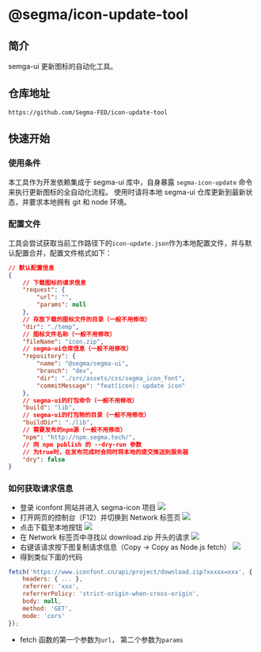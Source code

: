 # @segma/icon-update-tool

## 简介

semga-ui 更新图标的自动化工具。

## 仓库地址

```
https://github.com/Segma-FED/icon-update-tool
```

## 快速开始

### 使用条件

本工具作为开发依赖集成于 segma-ui 库中，自身暴露 `segma-icon-update` 命令来执行更新图标的全自动化流程。
使用时请将本地 segma-ui 仓库更新到最新状态，并要求本地拥有 git 和 node 环境。

### 配置文件

工具会尝试获取当前工作路径下的`icon-update.json`作为本地配置文件，并与默认配置合并，配置文件格式如下：

```json
// 默认配置信息
{
    // 下载图标的请求信息
    "request": {
        "url": "",
        "params": null
    },
    // 存放下载的图标文件的目录（一般不用修改）
    "dir": "./temp",
    // 图标文件名称（一般不用修改）
    "fileName": "icon.zip",
    // segma-ui仓库信息（一般不用修改）
    "repository": {
        "name": "@segma/segma-ui",
        "branch": "dev",
        "dir": "./src/assets/css/segma_icon_font",
        "commitMessage": "feat(icon): update icon"
    },
    // segma-ui的打包命令（一般不用修改）
    "build": "lib",
    // segma-ui的打包物的目录（一般不用修改）
    "buildDir": "./lib",
    // 需要发布的npm源（一般不用修改）
    "npm": "http://npm.segma.tech/",
    // 同 npm publish 的 --dry-run 参数
    // 为true时，在发布完成时会同时将本地的提交推送到服务器
    "dry": false
}
```

### 如何获取请求信息

-   登录 iconfont 网站并进入 segma-icon 项目
    ![](https://satious.oss-accelerate.aliyuncs.com/img/20201210165606.png)
-   打开网页的控制台（F12）并切换到 Network 标签页
    ![](https://satious.oss-accelerate.aliyuncs.com/img/20201210165811.png)
-   点击下载至本地按钮
    ![](https://satious.oss-accelerate.aliyuncs.com/img/20201210165902.png)
-   在 Network 标签页中寻找以 download.zip 开头的请求
    ![](https://satious.oss-accelerate.aliyuncs.com/img/20201210170034.png)
-   右键该请求按下图复制请求信息（Copy -> Copy as Node.js fetch）
    ![](https://satious.oss-accelerate.aliyuncs.com/img/20201210170200.png)
-   得到类似下面的代码

```javascript
fetch('https://www.iconfont.cn/api/project/download.zip?xxxxx=xxx', {
    headers: { ... },
    referrer: 'xxx',
    referrerPolicy: 'strict-origin-when-cross-origin',
    body: null,
    method: 'GET',
    mode: 'cors'
});
```

-   fetch 函数的第一个参数为`url`， 第二个参数为`params`
